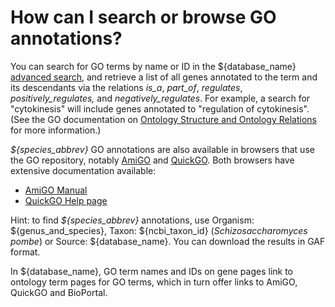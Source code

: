 # How can I search or browse GO annotations?
<!-- pombase_categories: Finding data,Using ontologies -->

You can search for GO terms by name or ID in the ${database_name} [advanced
search](/query), and retrieve a list of all genes annotated to the
term and its descendants via the relations *is\_a*, *part\_of*,
*regulates*, *positively\_regulates,* and *negatively\_regulates*. For
example, a search for "cytokinesis" will include genes annotated to
"regulation of cytokinesis". (See the GO documentation on [Ontology Structure and
Ontology Relations](http://geneontology.org/docs/ontology-relations/)
for more information.)

*${species_abbrev}* GO annotations are also available in browsers that use the GO
repository, notably [AmiGO](http://amigo.geneontology.org/) and
[QuickGO](http://www.ebi.ac.uk/QuickGO/). Both browsers have extensive
documentation available:

-   [AmiGO Manual](http://wiki.geneontology.org/index.php/AmiGO_2_Manual:_Overview) 
-   [QuickGO Help page](http://www.ebi.ac.uk/QuickGO/help) 

Hint: to find *${species_abbrev}* annotations, use Organism:
${genus_and_species}, Taxon: ${ncbi_taxon_id} (*Schizosaccharomyces pombe*)
or Source: ${database_name}. You can download the results in GAF format.

In ${database_name}, GO term names and IDs on gene pages link to ontology term
pages for GO terms, which in turn offer links to AmiGO, QuickGO and
BioPortal.

